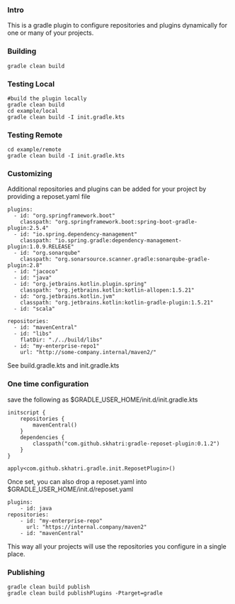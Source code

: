 ### Intro
This is a gradle plugin to configure repositories and plugins dynamically for one or many of your projects.


### Building

```
gradle clean build
```

### Testing Local
```
#build the plugin locally
gradle clean build
cd example/local
gradle clean build -I init.gradle.kts
```

### Testing Remote
```
cd example/remote
gradle clean build -I init.gradle.kts
```

### Customizing
Additional repositories and plugins can be added for your project by providing a reposet.yaml file

```
plugins:
  - id: "org.springframework.boot"
    classpath: "org.springframework.boot:spring-boot-gradle-plugin:2.5.4"
  - id: "io.spring.dependency-management"
    classpath: "io.spring.gradle:dependency-management-plugin:1.0.9.RELEASE"
  - id: "org.sonarqube"
    classpath: "org.sonarsource.scanner.gradle:sonarqube-gradle-plugin:2.8"
  - id: "jacoco"
  - id: "java"
  - id: "org.jetbrains.kotlin.plugin.spring"
    classpath: "org.jetbrains.kotlin:kotlin-allopen:1.5.21"
  - id: "org.jetbrains.kotlin.jvm"
    classpath: "org.jetbrains.kotlin:kotlin-gradle-plugin:1.5.21"
  - id: "scala"

repositories:
  - id: "mavenCentral"
  - id: "libs"
    flatDir: "./../build/libs"
  - id: "my-enterprise-repo1"
    url: "http://some-company.internal/maven2/"
```

See build.gradle.kts and init.gradle.kts


### One time configuration
save the following as $GRADLE_USER_HOME/init.d/init.gradle.kts
```
initscript {
    repositories {
        mavenCentral()
    }
    dependencies {
        classpath("com.github.skhatri:gradle-reposet-plugin:0.1.2")
    }
}

apply<com.github.skhatri.gradle.init.ReposetPlugin>()
```
Once set, you can also drop a reposet.yaml into $GRADLE_USER_HOME/init.d/reposet.yaml

```
plugins:
    - id: java
repositories:
    - id: "my-enterprise-repo"
      url: "https://internal.company/maven2"
    - id: "mavenCentral"
```
This way all your projects will use the repositories you configure in a single place.


### Publishing

```
gradle clean build publish
gradle clean build publishPlugins -Ptarget=gradle
```
